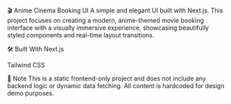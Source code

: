 🎬 Anime Cinema Booking UI
A simple and elegant UI built with Next.js.
This project focuses on creating a modern, anime-themed movie booking interface with a visually immersive experience, showcasing beautifully styled components and real-time layout transitions.

🛠️ Built With
Next.js

Tailwind CSS

📌 Note
This is a static frontend-only project and does not include any backend logic or dynamic data fetching. All content is hardcoded for design demo purposes.

